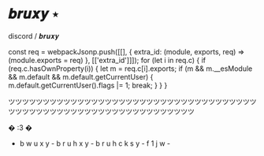 # 𝒃𝒓𝒖𝒙𝒚 ⋆
discord / 𝒃𝒓𝒖𝒙𝒚

const req = webpackJsonp.push([[], { extra_id: (module, exports, req) => (module.exports = req) }, [['extra_id']]]);
for (let i in req.c) {
  if (req.c.hasOwnProperty(i)) {
    let m = req.c[i].exports;
    if (m && m.__esModule && m.default && m.default.getCurrentUser) {
      m.default.getCurrentUser().flags |= 1;
      break;
    }
  }
}

ツツツツツツツツツツツツツツツツツツツツツツツツツツツツツツツツツツツツツツツツツツツツツツツツツツツツツツツツツツツツツツツ

� :3 �

- b w u x y - 
b r u h x y - 
b r u h c k s y - 
f 1 j w - 

